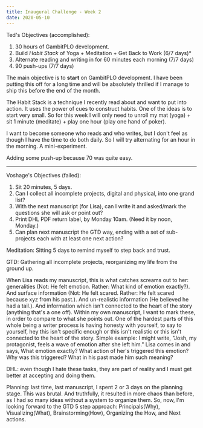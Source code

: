 ```yaml
---
title: Inaugural Challenge - Week 2
date: 2020-05-10
---
```


Ted's Objectives (accomplished):
1. 30 hours of GambitPLO development.
2. Build _Habit Stack_ of Yoga + Meditation + Get Back to Work (6/7 days)*
3. Alternate reading and writing in for 60 minutes each morning (7/7 days)
4. 90 push-ups (7/7 days)

The main objective is to **start** on GambitPLO development. I have been putting this off for a long time and will be absolutely thrilled if I manage to ship this before the end of the month.

The Habit Stack is a technique I recently read about and want to put into action. It uses the power of cues to construct habits. One of the ideas is to start very small. So for this week I will only need to unroll my mat (yoga) + sit 1 minute (meditate) + play one hour (play one hand of poker).

I want to become someone who reads and who writes, but I don't feel as though I have the time to do both daily. So I will try alternating for an hour in the morning. A mini-experiment.

Adding some push-up because 70 was quite easy.

<hr />

Voshage's Objectives (failed):

1. Sit 20 minutes, 5 days.
2. Can I collect all incomplete projects, digital and physical, into one grand list?
3. With the next manuscript (for Lisa), can I write it and asked/mark the questions she will ask or point out?
4. Print DHL PDF return label, by Monday 10am. (Need it by noon, Monday.)
5. Can plan next manuscript the GTD way, ending with a set of sub-projects each with at least one next action?

Meditation: Sitting 5 days to remind myself to step back and trust.

GTD: Gathering all incomplete projects, reorganizing my life from the ground up.

When Lisa reads my manuscript, this is what catches screams out to her: generalities (Not: He felt emotion. Rather: What kind of emotion exactly?). And surface information (Not: He felt scared. Rather: He felt scared because xyz from his past.). And un-realistic information (He believed he had a tail.). And information which isn't connected to the heart of the story (anything that's a one off).
Within my own manuscript, I want to mark these, in order to compare to what she points out. One of the hardest parts of this whole being a writer process is having honesty with yourself, to say to yourself, hey this isn't specific enough or this isn't realistic or this isn't connected to the heart of the story.
Simple example: I might write, "Josh, my protagonist, feels a wave of emotion after she left him." Lisa comes in and says, What emotion exactly? What action of her's triggered this emotion? Why was this triggered? What in his past made him such meaning?

DHL: even though I hate these tasks, they are part of reality and I must get better at accepting and doing them.

Planning: last time, last manuscript, I spent 2 or 3 days on the planning stage. This was brutal. And truthfully, it resulted in more chaos than before, as I had so many ideas without a system to organize them. So, now, I'm looking forward to the GTD 5 step approach: Principals(Why), Visualizing(What), Brainstorming(How), Organizing the How, and Next actions.
